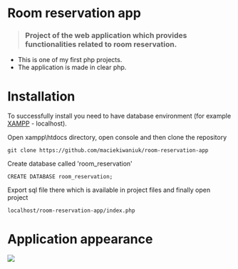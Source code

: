 # Room reservation app

> ### Project of the web application which provides functionalities related to room reservation.

- This is one of my first php projects.
- The application is made in clear php.

# Installation

To successfully install you need to have database environment (for example [XAMPP](https://www.apachefriends.org/pl/index.html) - localhost).

Open xampp\htdocs directory, open console and then clone the repository

    git clone https://github.com/maciekiwaniuk/room-reservation-app
    
Create database called 'room_reservation'

    CREATE DATABASE room_reservation;
    
Export sql file there which is available in project files and finally open project

    localhost/room-reservation-app/index.php
	
# Application appearance

![](https://github.com/maciekiwaniuk/room-reservation-app/raw/main/assets/image.jpg?raw=true)
